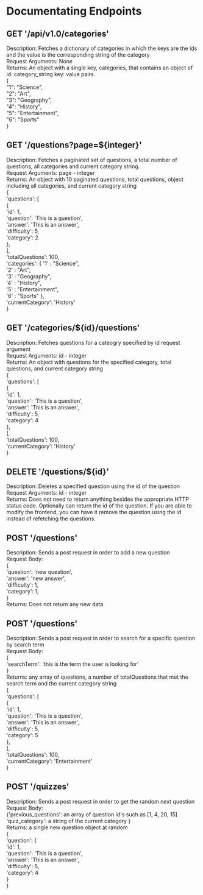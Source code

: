 # Documentating Endpoints

## GET '/api/v1.0/categories'

Description: Fetches a dictionary of categories in which the keys are the ids and the value is the corresponding string of the category  
Request Arguments: None  
Returns: An object with a single key, categories, that contains an object of id: category_string key: value pairs.  
{  
  "1": "Science",  
  "2": "Art",  
  "3": "Geography",  
  "4": "History",  
  "5": "Entertainment",  
  "6": "Sports"  
}

## GET '/questions?page=${integer}'
Description: Fetches a paginated set of questions, a total number of questions, all categories and current category string.  
Request Arguments: page - integer  
Returns: An object with 10 paginated questions, total questions, object including all categories, and current category string  
{  
    'questions': [  
        {  
            'id': 1,  
            'question': 'This is a question',  
            'answer': 'This is an answer',  
            'difficulty': 5,  
            'category': 2  
        },  
    ],  
    'totalQuestions': 100,  
    'categories': { '1' : "Science",  
    '2' : "Art",  
    '3' : "Geography",  
    '4' : "History",  
    '5' : "Entertainment",  
    '6' : "Sports" },  
    'currentCategory': 'History'  
}

## GET '/categories/${id}/questions'
Description: Fetches questions for a cateogry specified by id request argument  
Request Arguments: id - integer  
Returns: An object with questions for the specified category, total questions, and current category string  
{  
    'questions': [  
        {  
            'id': 1,  
            'question': 'This is a question',  
            'answer': 'This is an answer',  
            'difficulty': 5,  
            'category': 4  
        },  
    ],  
    'totalQuestions': 100,  
    'currentCategory': 'History'  
}

## DELETE '/questions/${id}'
Description: Deletes a specified question using the id of the question  
Request Arguments: id - integer  
Returns: Does not need to return anything besides the appropriate HTTP status code. Optionally can return the id of the question. If you are able to modify the frontend, you can have it remove the question using the id instead of refetching the questions.

## POST '/questions'
Description: Sends a post request in order to add a new question  
Request Body:  
{  
    'question':  'new question',  
    'answer':  'new answer',  
    'difficulty': 1,  
    'category': 1,  
}  
Returns: Does not return any new data

## POST '/questions'
Description: Sends a post request in order to search for a specific question by search term  
Request Body:  
{  
    'searchTerm': 'this is the term the user is looking for'  
}  
Returns: any array of questions, a number of totalQuestions that met the search term and the current category string  
{  
    'questions': [  
        {  
            'id': 1,  
            'question': 'This is a question',  
            'answer': 'This is an answer',  
            'difficulty': 5,  
            'category': 5  
        },  
    ],  
    'totalQuestions': 100,  
    'currentCategory': 'Entertainment'  
}

## POST '/quizzes'
Description: Sends a post request in order to get the random next question  
Request Body:  
{'previous_questions':  an array of question id's such as [1, 4, 20, 15]  
'quiz_category': a string of the current category }  
Returns: a single new question object at random  
{  
    'question': {  
        'id': 1,  
        'question': 'This is a question',  
        'answer': 'This is an answer',  
        'difficulty': 5,  
        'category': 4  
    }  
}  

